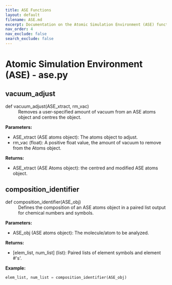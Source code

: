 ```yaml
---
title: ASE Functions
layout: default
filename: ASE.md
excerpt: Documentation on the Atomic Simulation Environment (ASE) functions of this project.
nav_order: 4
nav_exclude: false
search_exclude: false
---
```


# Atomic Simulation Environment (ASE) - ase.py

## vacuum_adjust
<dl>
<dt>def vacuum_adjust(ASE_xtract, rm_vac)</dt>
<dd> 
Removes a user-specified amount of vacuum from an ASE atoms object and centres the object.
</dd>
</dl>

  **Parameters:**
  * ASE_xtract (ASE atoms object): The atoms object to adjust.
  * rm_vac (float): A positive float value, the amount of vacuum to remove from the Atoms object.
  
  **Returns:**
  * ASE_xtract (ASE Atoms object): the centred and modified ASE atoms object.

## composition_identifier
<dl>
<dt>def composition_identifier(ASE_obj)</dt>
<dd> 
Defines the composition of an ASE atoms object in a paired list output for chemical numbers and symbols.
</dd>
</dl>

  **Parameters:**
  * ASE_obj (ASE atoms object): The molecule/atom to be analyzed.
  
  **Returns:**
  * \[elem_list, num_list\] (list): Paired lists of element symbols and element #'s'.
 
  **Example:**
  ```python
  elem_list, num_list = composition_identifier(ASE_obj)
  ```
